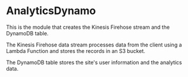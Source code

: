 # AnalyticsDynamo
This is the module that creates the Kinesis Firehose stream and the DynamoDB table. 

The Kinesis Firehose data stream processes data from the client using a Lambda Function and stores the records in an S3 bucket.

The DynamoDB table stores the site's user information and the analytics data.